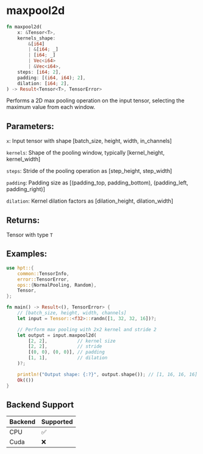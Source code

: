# maxpool2d
```rust
fn maxpool2d(
    x: &Tensor<T>,
    kernels_shape: 
        &[i64]
        | &[i64; _]
        | [i64; _] 
        | Vec<i64> 
        | &Vec<i64>,
    steps: [i64; 2],
    padding: [(i64, i64); 2],
    dilation: [i64; 2],
) -> Result<Tensor<T>, TensorError>
```
Performs a 2D max pooling operation on the input tensor, selecting the maximum value from each window.

## Parameters:
`x`: Input tensor with shape [batch_size, height, width, in_channels]

`kernels`: Shape of the pooling window, typically [kernel_height, kernel_width]

`steps`: Stride of the pooling operation as [step_height, step_width]

`padding`: Padding size as [(padding_top, padding_bottom), (padding_left, padding_right)]

`dilation`: Kernel dilation factors as [dilation_height, dilation_width]

## Returns:
Tensor with type `T`

## Examples:
```rust
use hpt::{
    common::TensorInfo,
    error::TensorError,
    ops::{NormalPooling, Random},
    Tensor,
};

fn main() -> Result<(), TensorError> {
    // [batch_size, height, width, channels]
    let input = Tensor::<f32>::randn([1, 32, 32, 16])?;

    // Perform max pooling with 2x2 kernel and stride 2
    let output = input.maxpool2d(
        [2, 2],           // kernel size
        [2, 2],           // stride
        [(0, 0), (0, 0)], // padding
        [1, 1],           // dilation
    )?;

    println!("Output shape: {:?}", output.shape()); // [1, 16, 16, 16]
    Ok(())
}
```

## Backend Support
| Backend | Supported |
|---------|-----------|
| CPU     | ✅         |
| Cuda    | ❌        |